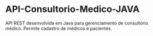 # API-Consultorio-Medico-JAVA
API REST desenvolvida em Java para gerenciamento de consultório médico. Permite cadastro de médicos e pacientes.
